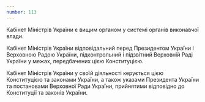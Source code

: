 ```yaml
---
number: 113
---
```


Кабінет Міністрів України є вищим органом у системі органів виконавчої влади.

Кабінет Міністрів України відповідальний перед Президентом України і Верховною Радою України, підконтрольний і
підзвітний Верховній Раді України у межах, передбачених цією Конституцією.

Кабінет Міністрів України у своїй діяльності керується цією Конституцією та законами України, а також указами Президента
України та постановами Верховної Ради України, прийнятими відповідно до Конституції та законів України.
